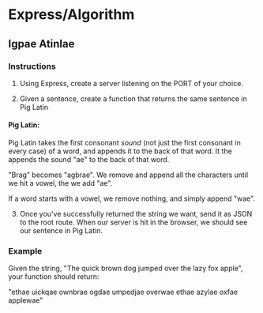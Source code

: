 # Express/Algorithm

## Igpae Atinlae

### Instructions
1. Using Express, create a server listening on the PORT of your choice. 

2. Given a sentence, create a function that returns the same sentence in Pig Latin

#### Pig Latin:
Pig Latin takes the first consonant _sound_ (not just the first consonant in every case) of a word, and appends it to the back of that word. It the appends the sound "ae" to the back of that word. 

"Brag" becomes "agbrae". We remove and append all the characters until we hit a vowel, the we add "ae".

If a word starts with a vowel, we remove nothing, and simply append "wae". 

3. Once you've successfully returned the string we want, send it as JSON to the root route. When our server is hit in the browser, we should see our sentence in Pig Latin.

### Example

 Given the string, "The quick brown dog jumped over the lazy fox apple", your function should return: 
 
 "ethae uickqae ownbrae ogdae umpedjae overwae ethae azylae oxfae applewae"